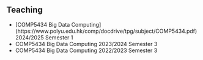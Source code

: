 ## Teaching



<!-- <h4 style="margin:0 10px 0;">Teaching</h4> -->

<ul style="margin:0 0 20px;">
    <!-- <li><a href="https://www.example.com/comp5434">COMP5434 Big Data Computing 2022/2023</a></li> -->
    <li>[COMP5434 Big Data Computing](https://www.polyu.edu.hk/comp/docdrive/tpg/subject/COMP5434.pdf) 2024/2025 Semester 1</li>
    <li>COMP5434 Big Data Computing 2023/2024 Semester 3</li>
    <li>COMP5434 Big Data Computing 2022/2023 Semester 3</li>
</ul>


<!-- <h4 style="margin:0 10px 0;">Conference Reviewers</h4>

<ul style="margin:0 0 5px;">
  <li><a href="http://cvpr2023.thecvf.com/"><autocolor>IEEE/CVF Conference on Computer Vision and Pattern Recognition (CVPR) 2021-2023</autocolor></a></li>
  <li><a href="http://iccv2021.thecvf.com/"><autocolor>IEEE/CVF International Conference on Computer Vision (ICCV) 2021</autocolor></a></li>
  <li><a href="https://eccv2022.ecva.net/"><autocolor>European Conference on Computer Vision (ECCV) 2022</autocolor></a></li>
</ul> -->

<!-- <h4 style="margin:0 10px 0;">Journal Reviewers</h4>

<ul style="margin:0 0 20px;">
  <li><a href="https://www.computer.org/csdl/journal/tp"><autocolor>IEEE Transactions on Pattern Analysis and Machine Intelligence (TPAMI)</autocolor></a></li>
  <li><a href="https://www.springer.com/journal/11263"><autocolor>International Journal of Computer Vision (IJCV)</autocolor></a></li>
</ul> -->